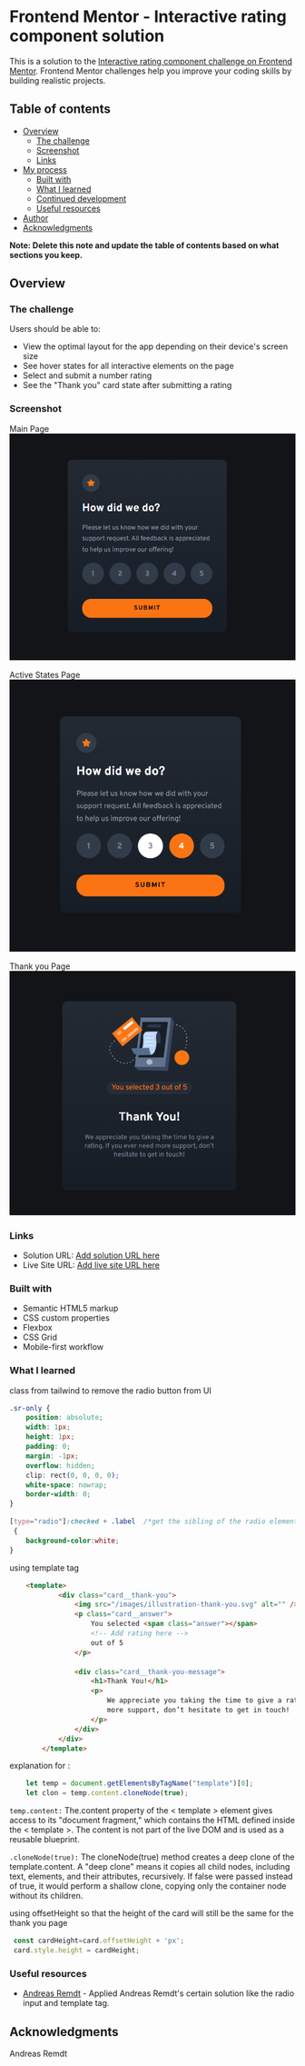 # Frontend Mentor - Interactive rating component solution

This is a solution to the [Interactive rating component challenge on Frontend Mentor](https://www.frontendmentor.io/challenges/interactive-rating-component-koxpeBUmI). Frontend Mentor challenges help you improve your coding skills by building realistic projects. 

## Table of contents

- [Overview](#overview)
  - [The challenge](#the-challenge)
  - [Screenshot](#screenshot)
  - [Links](#links)
- [My process](#my-process)
  - [Built with](#built-with)
  - [What I learned](#what-i-learned)
  - [Continued development](#continued-development)
  - [Useful resources](#useful-resources)
- [Author](#author)
- [Acknowledgments](#acknowledgments)

**Note: Delete this note and update the table of contents based on what sections you keep.**

## Overview

### The challenge

Users should be able to:

- View the optimal layout for the app depending on their device's screen size
- See hover states for all interactive elements on the page
- Select and submit a number rating
- See the "Thank you" card state after submitting a rating

### Screenshot

Main Page
![](./desktop%20Screenshot%202025-01-18%20115559.png)

Active States Page
![](./active%20states%20Screenshot%202025-01-18%20115654.png)

Thank you Page 
![](./thank%20you%20Screenshot%202025-01-18%20115707.png)




### Links

- Solution URL: [Add solution URL here](https://your-solution-url.com)
- Live Site URL: [Add live site URL here](https://your-live-site-url.com)


### Built with

- Semantic HTML5 markup
- CSS custom properties
- Flexbox
- CSS Grid
- Mobile-first workflow


### What I learned

class from tailwind to remove the radio button from UI
```css
.sr-only {
	position: absolute;
	width: 1px;
	height: 1px;
	padding: 0;
	margin: -1px;
	overflow: hidden;
	clip: rect(0, 0, 0, 0);
	white-space: nowrap;
	border-width: 0;
}
```


```css
[type="radio"]:checked + .label  /*get the sibling of the radio element*/
 {
	background-color:white;
}
```


using template tag
```html
	<template>
			<div class="card__thank-you">
				<img src="/images/illustration-thank-you.svg" alt="" />
				<p class="card__answer">
					You selected <span class="answer"></span>
					<!-- Add rating here -->
					out of 5
				</p>

				<div class="card__thank-you-message">
					<h1>Thank You!</h1>
					<p>
						We appreciate you taking the time to give a rating. If you ever need
						more support, don’t hesitate to get in touch!
					</p>
				</div>
			</div>
		</template>
```

explanation for :
```js
    let temp = document.getElementsByTagName("template")[0];
    let clon = temp.content.cloneNode(true);
```
`temp.content:`
The.content property of the < template > element gives access to its "document fragment," which contains the HTML defined inside the < template >.
The content is not part of the live DOM and is used as a reusable blueprint.

`.cloneNode(true):`
The cloneNode(true) method creates a deep clone of the template.content.
A "deep clone" means it copies all child nodes, including text, elements, and their attributes, recursively.
If false were passed instead of true, it would perform a shallow clone, copying only the container node without its children.

using offsetHeight so that the height of the card will still be the same for the thank you page
```js
 const cardHeight=card.offsetHeight + 'px';
 card.style.height = cardHeight; 
 ```



### Useful resources

- [Andreas Remdt](www.youtube.com/watch?v=j12yejW6v1M) - Applied Andreas Remdt's certain solution like the radio input and template tag. 



## Acknowledgments
Andreas Remdt

